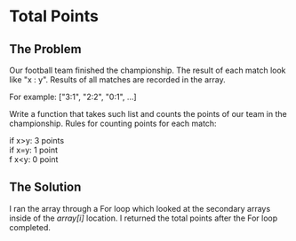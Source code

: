 # Total Points

## The Problem
Our football team finished the championship. The result of each match look like "x : y". Results of all matches are recorded in the array.

For example: ["3:1", "2:2", "0:1", ...]

Write a function that takes such list and counts the points of our team in the championship. Rules for counting points for each match:

if x>y: 3 points<br/>
if x=y: 1 point<br/>
f x<y: 0 point<br/>



## The Solution

I ran the array through a For loop which looked at the secondary arrays inside of the _array[i]_ location. I returned the total points after the For loop completed.

